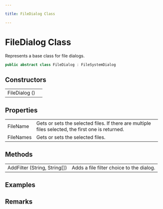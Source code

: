 ```yaml
---

title: FileDialog Class

---
```


# FileDialog Class

Represents a base class for file dialogs.

```csharp
public abstract class FileDialog : FileSystemDialog 
```

## Constructors

<table>
<tr><td>FileDialog ()</td><td></td></tr>
</table>

## Properties

<table>
<tr><td>FileName</td><td>Gets or sets the selected files. If there are multiple files selected, the first one is returned.</td></tr>
<tr><td>FileNames</td><td>Gets or sets the selected files.</td></tr>
</table>

## Methods

<table>
<tr><td>AddFilter (String, String[])</td><td>Adds a file filter choice to the dialog.</td></tr>
</table>

<!-- Only change content below this line, anything above this line will be lost when regenerated. -->

## Examples

## Remarks

